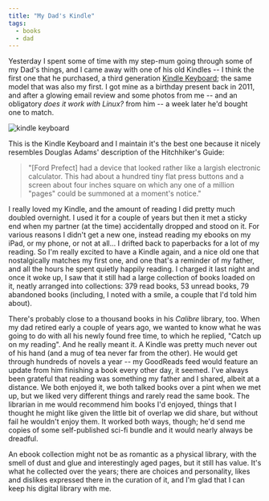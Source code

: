 ```yaml
---
title: "My Dad's Kindle"
tags:
  - books
  - dad
---
```


Yesterday I spent some of time with my step-mum going through some of my Dad's things, and I came away with one of his old Kindles -- I think the first one that he purchased, a third generation [Kindle Keyboard](https://en.wikipedia.org/wiki/Amazon_Kindle#Kindle_Keyboard); the same model that was also my first. I got mine as a birthday present back in 2011, and after a glowing email review and some photos from me -- and an obligatory *does it work with Linux?* from him -- a week later he'd bought one to match.

![kindle keyboard](wp-content/uploads/2015/07/kindle-keyboard-11.jpg)

This is the Kindle Keyboard and I maintain it's the best one because it nicely resembles Douglas Adams' description of the Hitchhiker's Guide:

> "\[Ford Prefect\] had a device that looked rather like a largish electronic calculator. This had about a hundred tiny flat press buttons and a screen about four inches square on which any one of a million "pages" could be summoned at a moment's notice."

I really loved my Kindle, and the amount of reading I did pretty much doubled overnight. I used it for a couple of years but then it met a sticky end when my partner (at the time) accidentally dropped and stood on it. For various reasons I didn't get a new one, instead reading my ebooks on my iPad, or my phone, or not at all... I drifted back to paperbacks for a lot of my reading. So I'm really excited to have a Kindle again, and a nice old one that nostalgically matches my first one, and one that's a reminder of my father, and all the hours he spent quietly happily reading. I charged it last night and once it woke up, I saw that it still had a large collection of books loaded on it, neatly arranged into collections: 379 read books, 53 unread books, 79 abandoned books (including, I noted with a smile, a couple that I'd told him about).

There's probably close to a thousand books in his *Calibre* library, too. When my dad retired early a couple of years ago, we wanted to know what he was going to do with all his newly found free time, to which he replied, "Catch up on my reading". And he really meant it. A Kindle was pretty much never out of his hand (and a mug of tea never far from the other). He would get through hundreds of novels a year -- my GoodReads feed would feature an update from him finishing a book every other day, it seemed. I've always been grateful that reading was something my father and I shared, albeit at a distance. We both enjoyed it, we both talked books over a pint when we met up, but we liked very different things and rarely read the same book. The librarian in me would recommend him books I'd enjoyed, things that I thought he might like given the little bit of overlap we did share, but without fail he wouldn't enjoy them. It worked both ways, though; he'd send me copies of some self-published sci-fi bundle and it would nearly always be dreadful.

An ebook collection might not be as romantic as a physical library, with the smell of dust and glue and interestingly aged pages, but it still has value. It's what he collected over the years; there are choices and personality, likes and dislikes expressed there in the curation of it, and I'm glad that I can keep his digital library with me.


